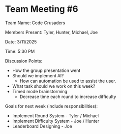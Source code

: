 # Team Meeting #6

Team Name: Code Crusaders

Members Present: Tyler, Hunter, Michael, Joe

Date: 3/11/2025

Time: 5:30 PM

Discussion Points:

* How the group presentation went
* Should we implement AI?
    * How can automation be used to assist the user.
* What task should we work on this week?
* Timed mode brainstorming
    * Decrease time each round to increase difficulty

Goals for next week (include responsibilities):

* Implement Round System - Tyler / Michael
* Implement Difficulty System - Joe / Hunter
* Leaderboard Designing - Joe
